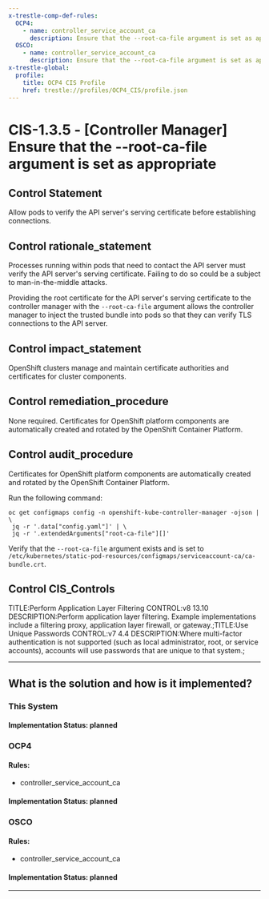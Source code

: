 ```yaml
---
x-trestle-comp-def-rules:
  OCP4:
    - name: controller_service_account_ca
      description: Ensure that the --root-ca-file argument is set as appropriate
  OSCO:
    - name: controller_service_account_ca
      description: Ensure that the --root-ca-file argument is set as appropriate
x-trestle-global:
  profile:
    title: OCP4 CIS Profile
    href: trestle://profiles/OCP4_CIS/profile.json
---
```


# CIS-1.3.5 - \[Controller Manager\] Ensure that the --root-ca-file argument is set as appropriate

## Control Statement

Allow pods to verify the API server's serving certificate before establishing connections.

## Control rationale_statement

Processes running within pods that need to contact the API server must verify the API server's serving certificate. Failing to do so could be a subject to man-in-the-middle attacks.

Providing the root certificate for the API server's serving certificate to the controller manager with the `--root-ca-file` argument allows the controller manager to inject the trusted bundle into pods so that they can verify TLS connections to the API server.

## Control impact_statement

OpenShift clusters manage and maintain certificate authorities and certificates for cluster components.

## Control remediation_procedure

None required. Certificates for OpenShift platform components are automatically created and rotated by the OpenShift Container Platform.

## Control audit_procedure

Certificates for OpenShift platform components are automatically created and rotated by the OpenShift Container Platform. 

Run the following command:

```
oc get configmaps config -n openshift-kube-controller-manager -ojson | \
 jq -r '.data["config.yaml"]' | \
 jq -r '.extendedArguments["root-ca-file"][]'
```

Verify that the `--root-ca-file` argument exists and is set to `/etc/kubernetes/static-pod-resources/configmaps/serviceaccount-ca/ca-bundle.crt`.

## Control CIS_Controls

TITLE:Perform Application Layer Filtering CONTROL:v8 13.10 DESCRIPTION:Perform application layer filtering. Example implementations include a filtering proxy, application layer firewall, or gateway.;TITLE:Use Unique Passwords CONTROL:v7 4.4 DESCRIPTION:Where multi-factor authentication is not supported (such as local administrator, root, or service accounts), accounts will use passwords that are unique to that system.;

______________________________________________________________________

## What is the solution and how is it implemented?

<!-- For implementation status enter one of: implemented, partial, planned, alternative, not-applicable -->

<!-- Note that the list of rules under ### Rules: is read-only and changes will not be captured after assembly to JSON -->

### This System

<!-- Add implementation prose for the main This System component for control: CIS-1.3.5 -->

#### Implementation Status: planned

### OCP4

<!-- Add control implementation description here for control: CIS-1.3.5 -->

#### Rules:

  - controller_service_account_ca

#### Implementation Status: planned

### OSCO

<!-- Add control implementation description here for control: CIS-1.3.5 -->

#### Rules:

  - controller_service_account_ca

#### Implementation Status: planned

______________________________________________________________________
